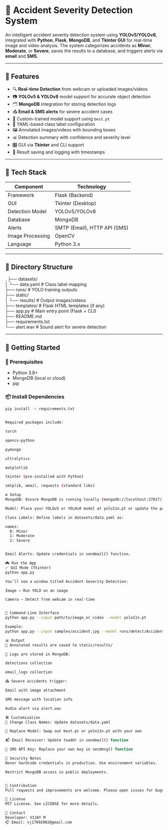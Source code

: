 
# 🚨 Accident Severity Detection System

An intelligent accident severity detection system using **YOLOv5/YOLOv8**, integrated with **Python**, **Flask**, **MongoDB**, and **Tkinter GUI** for real-time image and video analysis. The system categorizes accidents as **Minor**, **Moderate**, or **Severe**, saves the results to a database, and triggers alerts via **email** and **SMS**.

---

## 📌 Features

- 🔍 **Real-time Detection** from webcam or uploaded images/videos
- 📷 **YOLOv5 & YOLOv8** model support for accurate object detection
- 🗂️ **MongoDB** integration for storing detection logs
- 📤 **Email & SMS alerts** for severe accident cases
- 🧠 Custom-trained model support using `best.pt`
- 🧾 YAML-based class label configuration
- 🖼️ Annotated images/videos with bounding boxes
- 📊 Detection summary with confidence and severity level
- 🎛️ GUI via **Tkinter** and CLI support
- 📁 Result saving and logging with timestamps

---

## 🧰 Tech Stack

| Component        | Technology         |
|------------------|--------------------|
| Framework        | Flask (Backend)    |
| GUI              | Tkinter (Desktop)  |
| Detection Model  | YOLOv5/YOLOv8      |
| Database         | MongoDB            |
| Alerts           | SMTP (Email), HTTP API (SMS) |
| Image Processing | OpenCV             |
| Language         | Python 3.x         |

---

## 📂 Directory Structure
.
├── datasets/                                                                                                                                                                                                       
│ └── data.yaml # Class label mapping                                                                                                                                                                               
├── runs/ # YOLO training outputs                                                                                                                                                                                   
├── static/                                                                                                                                                                                                         
│ └── results/ # Output images/videos                                                                                                                                                                               
├── templates/ # Flask HTML templates (if any)                                                                                                                                                                      
├── app.py # Main entry point (Flask + CLI)                                                                                                                                                                         
├── README.md                                                                                                                                                                                                       
├── requirements.txt                                                                                                                                                                                                
└── alert.wav # Sound alert for severe detection                                                                                                                                                                    


---

## 🚀 Getting Started

### 🔧 Prerequisites

- Python 3.8+
- MongoDB (local or cloud)
- pip

### 📦 Install Dependencies

```bash
pip install -r requirements.txt


Required packages include:

torch

opencv-python

pymongo

ultralytics

matplotlib

tkinter (pre-installed with Python)

smtplib, email, requests (standard libs)

⚙️ Setup
MongoDB: Ensure MongoDB is running locally (mongodb://localhost:27017/).

Model: Place your YOLOv5 or YOLOv8 model at yolo11n.pt or update the path.

Class Labels: Define labels in datasets/data.yaml as:

names:
  0: Minor
  1: Moderate
  2: Severe


Email Alerts: Update credentials in sendmail() function.

🎮 Run the App
✅ GUI Mode (Tkinter)
python app.py

You’ll see a window titled Accident Severity Detection:

Image – Run YOLO on an image

Camera – Detect from webcam in real-time


🧪 Command-Line Interface
python app.py --input path/to/image_or_video --model yolo11n.pt

Example:
python app.py --input samples/accident.jpg --model runs/detect/Accident/weights/best.pt

📊 Output
📁 Annotated results are saved to static/results/

🧾 Logs are stored in MongoDB:

detections collection

email_logs collection

📤 Severe accidents trigger:

Email with image attachment

SMS message with location info

Audio alert via alert.wav

🛠️ Customization
🔧 Change Class Names: Update datasets/data.yaml

🧠 Replace Model: Swap out best.pt or yolo11n.pt with your own

📬 Email Receiver: Update toaddr in sendmail() function

📱 SMS API Key: Replace your own key in sendmsg() function

🔐 Security Notes
Never hardcode credentials in production. Use environment variables.

Restrict MongoDB access in public deployments.


🤝 Contribution
Pull requests and improvements are welcome. Please open issues for bugs or suggestions.

📃 License
MIT License. See LICENSE for more details.

📧 Contact
Developer: VIJAY M
📫 Email: vj17092002@gmail.com
